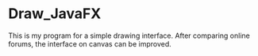 # Draw_JavaFX
 This is my program for a simple drawing interface.
 After comparing online forums, the interface on canvas can be improved.
